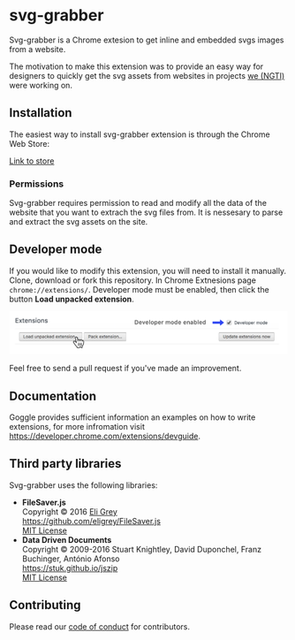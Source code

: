# svg-grabber
Svg-grabber is a Chrome extesion to get inline and embedded svgs images from a website.

The motivation to make this extension was to provide an easy way for designers to quickly get the svg assets from websites in projects [we (NGTI)](https://ngti.nl/) were working on.

## Installation
The easiest way to install svg-grabber extension is through the Chrome Web Store:

[Link to store](https://chrome.google.com/webstore...)

### Permissions
Svg-grabber requires permission to read and modify all the data of the website that you want to extrach the svg files from. It is nessesary to parse and extract the svg assets on the site.

## Developer mode
If you would like to modify this extension, you will need to install it manually. Clone, download or fork this repository. In Chrome Extnesions page `chrome://extensions/`. Developer mode must be enabled, then click the button **Load unpacked extension**.
 
![alt text](/images/svg-grabber-local-install.png "svg-grabber local install")

Feel free to send a pull request if you've made an improvement.

## Documentation
Goggle provides sufficient information an examples on how to write extensions, for more infromation visit https://developer.chrome.com/extensions/devguide.

## Third party libraries
Svg-grabber uses the following libraries:

- **FileSaver.js**  
    Copyright © 2016 [Eli Grey](https://eligrey.com)  
    https://github.com/eligrey/FileSaver.js  
    [MIT License](https://github.com/eligrey/FileSaver.js/blob/master/LICENSE.md)  
- **Data Driven Documents**  
    Copyright © 2009-2016 Stuart Knightley, David Duponchel, Franz Buchinger, António Afonso  
    https://stuk.github.io/jszip                    
    [MIT License](https://github.com/Stuk/jszip/blob/master/LICENSE.markdown)                       
## Contributing
Please read our [code of conduct](/code-of-conduct.md) for contributors.